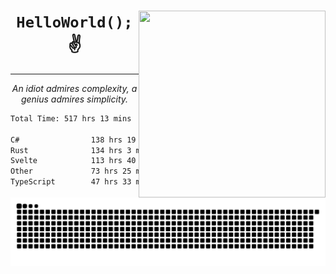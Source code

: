 <div text-align="center">
    <img src="https://i.imgur.com/h1q15Kt.gife" align="right" width="299" height="299">
    <h1 align="center"><code>HelloWorld();</code> ✌️</h1>
    <hr>
    <p align="center"><i>An idiot admires complexity, a genius admires simplicity.</i></p>
</div>

<!--START_SECTION:waka-->

```txt
Total Time: 517 hrs 13 mins

C#                138 hrs 19 mins ██████░░░░░░░░░░░░░░░░░░░   23.42 %
Rust              134 hrs 3 mins  █████▓░░░░░░░░░░░░░░░░░░░   22.70 %
Svelte            113 hrs 40 mins ████▓░░░░░░░░░░░░░░░░░░░░   19.25 %
Other             73 hrs 25 mins  ███░░░░░░░░░░░░░░░░░░░░░░   12.43 %
TypeScript        47 hrs 33 mins  ██░░░░░░░░░░░░░░░░░░░░░░░   08.05 %
```

<!--END_SECTION:waka-->

<picture>
  <source media="(prefers-color-scheme: dark)" srcset="https://raw.githubusercontent.com/Somfic/Somfic/main/github-contribution-grid-snake-dark.svg">
  <source media="(prefers-color-scheme: light)" srcset="https://raw.githubusercontent.com/Somfic/Somfic/main/github-contribution-grid-snake.svg">
  <img alt="github contribution grid snake animation" src="https://raw.githubusercontent.com/Somfic/Somfic/main/github-contribution-grid-snake.svg">
</picture>
